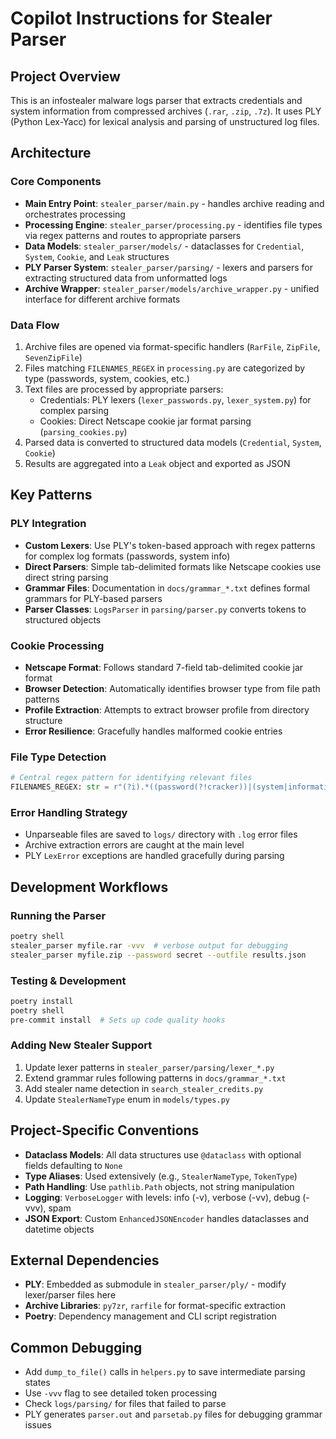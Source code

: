 # Copilot Instructions for Stealer Parser

## Project Overview

This is an infostealer malware logs parser that extracts credentials and system information from compressed archives (`.rar`, `.zip`, `.7z`). It uses PLY (Python Lex-Yacc) for lexical analysis and parsing of unstructured log files.

## Architecture

### Core Components

- **Main Entry Point**: `stealer_parser/main.py` - handles archive reading and orchestrates processing
- **Processing Engine**: `stealer_parser/processing.py` - identifies file types via regex patterns and routes to appropriate parsers
- **Data Models**: `stealer_parser/models/` - dataclasses for `Credential`, `System`, `Cookie`, and `Leak` structures
- **PLY Parser System**: `stealer_parser/parsing/` - lexers and parsers for extracting structured data from unformatted logs
- **Archive Wrapper**: `stealer_parser/models/archive_wrapper.py` - unified interface for different archive formats

### Data Flow

1. Archive files are opened via format-specific handlers (`RarFile`, `ZipFile`, `SevenZipFile`)
2. Files matching `FILENAMES_REGEX` in `processing.py` are categorized by type (passwords, system, cookies, etc.)
3. Text files are processed by appropriate parsers:
   - Credentials: PLY lexers (`lexer_passwords.py`, `lexer_system.py`) for complex parsing
   - Cookies: Direct Netscape cookie jar format parsing (`parsing_cookies.py`)
4. Parsed data is converted to structured data models (`Credential`, `System`, `Cookie`)
5. Results are aggregated into a `Leak` object and exported as JSON

## Key Patterns

### PLY Integration

- **Custom Lexers**: Use PLY's token-based approach with regex patterns for complex log formats (passwords, system info)
- **Direct Parsers**: Simple tab-delimited formats like Netscape cookies use direct string parsing
- **Grammar Files**: Documentation in `docs/grammar_*.txt` defines formal grammars for PLY-based parsers
- **Parser Classes**: `LogsParser` in `parsing/parser.py` converts tokens to structured objects

### Cookie Processing

- **Netscape Format**: Follows standard 7-field tab-delimited cookie jar format
- **Browser Detection**: Automatically identifies browser type from file path patterns
- **Profile Extraction**: Attempts to extract browser profile from directory structure
- **Error Resilience**: Gracefully handles malformed cookie entries

### File Type Detection

```python
# Central regex pattern for identifying relevant files
FILENAMES_REGEX: str = r"(?i).*((password(?!cracker))|(system|information|userinfo)|(\bip)|(credits|copyright|read)|(cookies?)).*\.txt"
```

### Error Handling Strategy

- Unparseable files are saved to `logs/` directory with `.log` error files
- Archive extraction errors are caught at the main level
- PLY `LexError` exceptions are handled gracefully during parsing

## Development Workflows

### Running the Parser
```bash
poetry shell
stealer_parser myfile.rar -vvv  # verbose output for debugging
stealer_parser myfile.zip --password secret --outfile results.json
```

### Testing & Development
```bash
poetry install
poetry shell
pre-commit install  # Sets up code quality hooks
```

### Adding New Stealer Support

1. Update lexer patterns in `stealer_parser/parsing/lexer_*.py`
2. Extend grammar rules following patterns in `docs/grammar_*.txt`
3. Add stealer name detection in `search_stealer_credits.py`
4. Update `StealerNameType` enum in `models/types.py`

## Project-Specific Conventions

- **Dataclass Models**: All data structures use `@dataclass` with optional fields defaulting to `None`
- **Type Aliases**: Used extensively (e.g., `StealerNameType`, `TokenType`)
- **Path Handling**: Use `pathlib.Path` objects, not string manipulation
- **Logging**: `VerboseLogger` with levels: info (-v), verbose (-vv), debug (-vvv), spam
- **JSON Export**: Custom `EnhancedJSONEncoder` handles dataclasses and datetime objects

## External Dependencies

- **PLY**: Embedded as submodule in `stealer_parser/ply/` - modify lexer/parser files here
- **Archive Libraries**: `py7zr`, `rarfile` for format-specific extraction
- **Poetry**: Dependency management and CLI script registration

## Common Debugging

- Add `dump_to_file()` calls in `helpers.py` to save intermediate parsing states
- Use `-vvv` flag to see detailed token processing
- Check `logs/parsing/` for files that failed to parse
- PLY generates `parser.out` and `parsetab.py` files for debugging grammar issues
